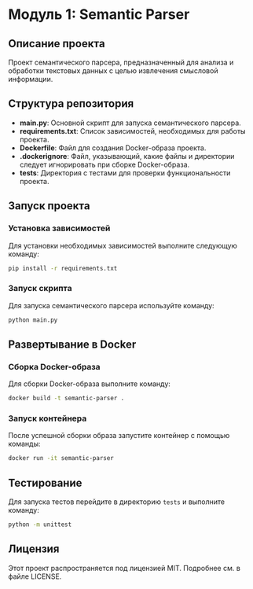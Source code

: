 # Модуль 1: Semantic Parser

## Описание проекта

Проект семантического парсера, предназначенный для анализа и обработки текстовых данных с целью извлечения смысловой информации.

## Структура репозитория

- **main.py**: Основной скрипт для запуска семантического парсера.
- **requirements.txt**: Список зависимостей, необходимых для работы проекта.
- **Dockerfile**: Файл для создания Docker-образа проекта.
- **.dockerignore**: Файл, указывающий, какие файлы и директории следует игнорировать при сборке Docker-образа.
- **tests**: Директория с тестами для проверки функциональности проекта.

## Запуск проекта

### Установка зависимостей

Для установки необходимых зависимостей выполните следующую команду:

```bash
pip install -r requirements.txt
```

### Запуск скрипта

Для запуска семантического парсера используйте команду:

```bash
python main.py
```

## Развертывание в Docker

### Сборка Docker-образа

Для сборки Docker-образа выполните команду:

```bash
docker build -t semantic-parser .
```

### Запуск контейнера

После успешной сборки образа запустите контейнер с помощью команды:

```bash
docker run -it semantic-parser
```

## Тестирование

Для запуска тестов перейдите в директорию `tests` и выполните команду:

```bash
python -m unittest
```
## Лицензия

Этот проект распространяется под лицензией MIT. Подробнее см. в файле LICENSE.

